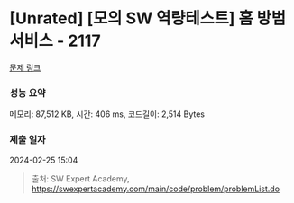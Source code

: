 # [Unrated] [모의 SW 역량테스트] 홈 방범 서비스 - 2117 

[문제 링크](https://swexpertacademy.com/main/code/problem/problemDetail.do?contestProbId=AV5V61LqAf8DFAWu) 

### 성능 요약

메모리: 87,512 KB, 시간: 406 ms, 코드길이: 2,514 Bytes

### 제출 일자

2024-02-25 15:04



> 출처: SW Expert Academy, https://swexpertacademy.com/main/code/problem/problemList.do